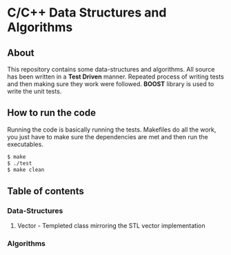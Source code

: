 # C/C++ Data Structures and Algorithms


## About
This repository contains some data-structures and algorithms. All source has been written in a **Test Driven** manner. Repeated process of writing tests and then making sure they work were followed.
**BOOST** library is used to write the unit tests.

## How to run the code
Running the code is basically running the tests. Makefiles do all the work, you just have to make sure the dependencies are met and then run the executables.
```bash
$ make
$ ./test
$ make clean
```


## Table of contents
### Data-Structures
1. Vector - Templeted class mirroring the STL vector implementation

### Algorithms

